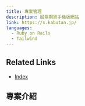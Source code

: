 ```yaml
---
title: 專案管理
description: 股票期貨手機版網站
link: https://s.kabutan.jp/
languages:
  - Ruby on Rails
  - Tailwind
---
```


## Related Links

- [Index](https://s.kabutan.jp/)

## 專案介紹
